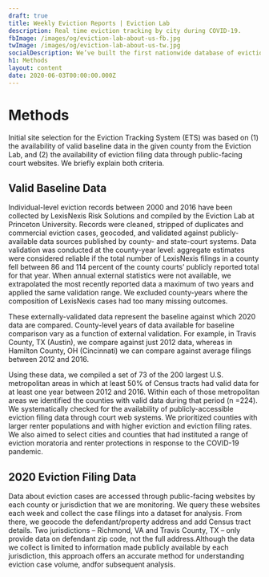```yaml
---
draft: true
title: Weekly Eviction Reports | Eviction Lab
description: Real time eviction tracking by city during COVID-19.
fbImage: /images/og/eviction-lab-about-us-fb.jpg
twImage: /images/og/eviction-lab-about-us-tw.jpg
socialDescription: We’ve built the first nationwide database of evictions.
h1: Methods
layout: content
date: 2020-06-03T00:00:00.000Z
---
```


# Methods

Initial site selection for the Eviction Tracking System (ETS) was based on (1) the availability of valid baseline data in the given county from the Eviction Lab, and (2) the availability of eviction filing data through public-facing court websites. We briefly explain both criteria.

## Valid Baseline Data

Individual-level eviction records between 2000 and 2016 have been collected by LexisNexis Risk Solutions and compiled by the Eviction Lab at Princeton University. Records were cleaned, stripped of duplicates and commercial eviction cases, geocoded, and validated against publicly-available data sources published by county- and state-court systems. Data validation was conducted at the county-year level: aggregate estimates were considered reliable if the total number of LexisNexis filings in a county fell between 86 and 114 percent of the county courts’ publicly reported total for that year. When annual external statistics were not available, we extrapolated the most recently reported data a maximum of two years and applied the same validation range. We excluded county-years where the composition of LexisNexis cases had too many missing outcomes. 

These externally-validated data represent the baseline against which 2020 data are compared. County-level years of data available for baseline comparison vary as a function of external validation. For example, in Travis County, TX (Austin), we compare against just 2012 data, whereas in Hamilton County, OH (Cincinnati) we can compare against average filings between 2012 and 2016. 

Using these data, we compiled a set of 73 of the 200 largest U.S. metropolitan areas in which at least 50% of Census tracts had valid data for at least one year between 2012 and 2016. Within each of those metropolitan areas we identified the counties with valid data during that period (n =224). We systematically checked for the availability of publicly-accessible eviction filing data through court web systems. We prioritized counties with larger renter populations and with higher eviction and eviction filing rates. We also aimed to select cities and counties that had instituted a range of eviction moratoria and renter protections in response to the COVID-19 pandemic.

## 2020 Eviction Filing Data

Data about eviction cases are accessed through public-facing websites by each county or jurisdiction that we are monitoring. We query these websites each week and collect the case filings into a dataset for analysis. From there, we geocode the defendant/property address and add Census tract details. Two jurisdictions – Richmond, VA and Travis County, TX – only provide data on defendant zip code, not the full address.Although the data we collect is limited to information made publicly available by each jurisdiction, this approach offers an accurate method for understanding eviction case volume, andfor subsequent analysis.